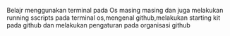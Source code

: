 Belajr menggunakan terminal pada Os masing masing dan juga melakukan running sscripts pada terminal os,mengenal github,melakukan starting kit pada github  dan melakukan pengaturan pada organisasi github